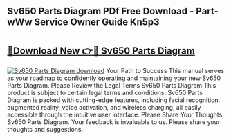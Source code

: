 ## Sv650 Parts Diagram PDf Free Download - Part-wWw Service Owner Guide Kn5p3

# <h2><a href="http://dfj99fy.blite.top/?on=Sv650+Parts+Diagram">🔗Download New 👉🔴 Sv650 Parts Diagram</a></h2>

[![Sv650 Parts Diagram download](https://i.imgur.com/lujVjoI.png)](http://dfj99fy.blite.top/?on=Sv650+Parts+Diagram)
Your Path to Success This manual serves as your roadmap to confidently operating and maintaining your new Sv650 Parts Diagram. Please Review the Legal Terms Sv650 Parts Diagram This product is subject to certain legal terms and conditions. Sv650 Parts Diagram is packed with cutting-edge features, including facial recognition, augmented reality, voice activation, and wireless charging, all easily accessible through the intuitive user interface. Please Share Your Thoughts Sv650 Parts Diagram. Your feedback is invaluable to us. Please share your thoughts and suggestions.
